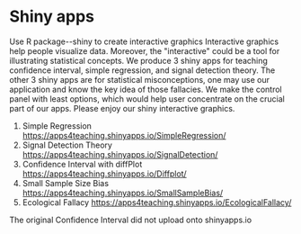 # Shiny apps
Use R package--shiny to create interactive graphics
Interactive graphics help people visualize data. Moreover, the "interactive" could be a tool for illustrating statistical concepts. We produce 3 shiny apps for teaching confidence interval, simple regression, and signal detection theory. The other 3 shiny apps are for statistical misconceptions, one may use our application and know the key idea of those fallacies. We make the control panel with least options, which would help user concentrate on the crucial part of our apps. Please enjoy our shiny interactive graphics.

1. Simple Regression https://apps4teaching.shinyapps.io/SimpleRegression/
2. Signal Detection Theory https://apps4teaching.shinyapps.io/SignalDetection/
3. Confidence Interval with diffPlot https://apps4teaching.shinyapps.io/Diffplot/
4. Small Sample Size Bias https://apps4teaching.shinyapps.io/SmallSampleBias/
5. Ecological Fallacy https://apps4teaching.shinyapps.io/EcologicalFallacy/

The original Confidence Interval did not upload onto shinyapps.io
